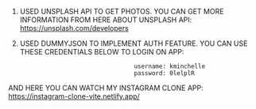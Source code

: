 1.  USED UNSPLASH API TO GET PHOTOS. YOU CAN GET MORE INFORMATION FROM HERE ABOUT UNSPLASH API: https://unsplash.com/developers

2.  USED DUMMYJSON TO IMPLEMENT AUTH FEATURE. YOU CAN USE THESE CREDENTIALS BELOW TO LOGIN ON APP:

                                        username: kminchelle
                                        password: 0lelplR


AND HERE YOU CAN WATCH MY INSTAGRAM CLONE APP:
https://instagram-clone-vite.netlify.app/
